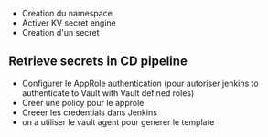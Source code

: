 - Creation du namespace
- Activer KV secret engine
- Creation d'un secret

## Retrieve secrets in CD pipeline

- Configurer le AppRole authentication (pour autoriser jenkins to authenticate to Vault with Vault defined roles)
- Creer une policy pour le approle
- Creeer les credentials dans Jenkins
- on a utiliser le vault agent pour generer le template

